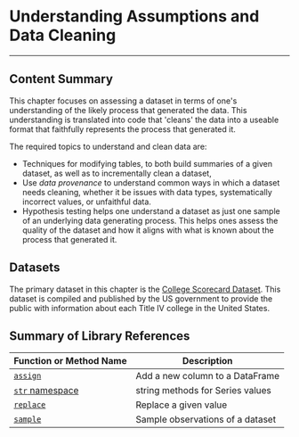 # Understanding Assumptions and Data Cleaning

---

## Content Summary

This chapter focuses on assessing a dataset in terms of one's
understanding of the likely process that generated the data. This
understanding is translated into code that 'cleans' the data into a
useable format that faithfully represents the process that generated
it. 

The required topics to understand and clean data are:
* Techniques for modifying tables, to both build summaries of a given
  dataset, as well as to incrementally clean a dataset,
* Use *data provenance* to understand common ways in which a dataset
  needs cleaning, whether it be issues with data types, systematically
  incorrect values, or unfaithful data.
* Hypothesis testing helps one understand a dataset as just one sample
  of an underlying data generating process. This helps ones assess the
  quality of the dataset and how it aligns with what is known about the
  process that generated it.

## Datasets

The primary dataset in this chapter is the [College Scorecard
Dataset](https://collegescorecard.ed.gov/data/). This dataset is
compiled and published by the US government to provide the public with
information about each Title IV college in the United States.

## Summary of Library References


|Function or Method Name|Description|
|---|---|
|[`assign`](https://pandas.pydata.org/pandas-docs/stable/reference/api/pandas.DataFrame.assign.html)|Add a new column to a DataFrame|
|[`str` namespace](https://pandas.pydata.org/pandas-docs/stable/user_guide/text.html)|string methods for Series values|
|[`replace`](https://pandas.pydata.org/pandas-docs/stable/reference/api/pandas.DataFrame.replace.html)|Replace a given value|
|[`sample`](https://pandas.pydata.org/pandas-docs/stable/reference/api/pandas.DataFrame.sample.html)|Sample observations of a dataset|

